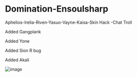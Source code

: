 # Domination-Ensoulsharp
Aphelios-Irelia-Riven-Yasuo-Vayne-Kaisa-Skin Hack -Chat Troll

Added Gangplank

Added Yone

Added Sion R bug

Added Akali

![image](https://cdn.discordapp.com/attachments/612555523589668866/724609491512852520/593690079000e.png)
